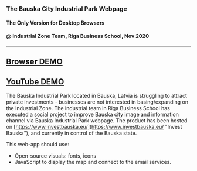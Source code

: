 ### The Bauska City Industrial Park Webpage
#### The Only Version for Desktop Browsers
#### @ Industrial Zone Team, Riga Business School, Nov 2020
---
[Browser DEMO](https://www.investbauska.eu/ "Invest Bauska")
---
[YouTube DEMO](https://www.youtube.com/watch?v=E8MGpCHV4s0&t=10s&ab_channel=Romans "Romans Sleepwalking YouTube Channel")
---
The Bauska Industrial Park located in Bauska, Latvia is struggling to attract private investments - businesses are not interested in basing/expanding on the Industrial Zone. The industrial team in Riga Business School has executed a social project to improve Bauska city image and information channel via Bauska Industrial Park webpage. The product has been hosted on [https://www.investbauska.eu/](https://www.investbauska.eu/ "Invest Bauska"), and currently in control of the Bauska state.

This web-app should use:
 - Open-source visuals: fonts, icons
 - JavaScript to display the map and connect to the email services.
